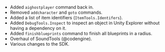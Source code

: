 - Added `aighostplayer` command back in.
- Removed `addcharacter` and `goto` commands.
- Added a list of item identifiers (`ItemTools.Identifers`).
- Added `DebugTools.Inspect` to inspect an object in Unity Explorer without having a dependency on it.
- Added `finishblueprints` command to finish all blueprints in a radius.
- Overhaul of SoundTools (@codengine).
- Various changes to the SDK.